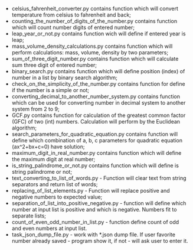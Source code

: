 - celsius_fahrenheit_converter.py contains function which will convert temperature from celsius to fahrenheit and back;
- counting_the_number_of_digits_of_the_number.py contains function which will count number digits of entered number;
- leap_year_or_not.py contains function wich will define if entered year is leap;
- mass_volume_density_calculations.py contains function which will perform calculations: mass, volume, density by two parameters;
- sum_of_three_digit_number.py contains function which will calculate sum three digit of entered number;
- binary_search.py contains function which will define position (index) of number in a list by binary search algorithm;
- check_on_the_simplicity_of_the_number.py contains function for define if the number is a simple or not;
- converting_decimal_to_another_number_system.py contains function which can be used for converting number in decimal system to      another system from 2 to 9;
- GCF.py contains function for calculation of the greatest common factor (GFC) of two (int) numbers. Calculation will perform by the Euclidean algorithm;
- search_parameters_for_quadratic_equation.py contains function will define which combination of a, b, c parameters for quadratic equation (ax^2+bx+c=0) have solution;
- maximum_digit_in_real_number.py contains function which will define the maximum digit at real number;
- is_string_palindrome_or_not.py contains function which will define is string palindrome or not;
- text_converting_to_list_of_words.py - Function will clear text from string separators and return list of words;
- replacing_of_list_elements.py - Function will replace positive and negative numbers to expected value;
- separation_of_list_into_positive_negative.py - function will define which number at input list is positive and which is negative. Numbers fit to separate lists;
- count_of_even_odd_number_in_list.py - function define count of odd and even numbers at input list.
- task_json_dump_file.py - work with *.json dump file. If user favorite number already saved - program show it, if not - will ask user to enter it.
